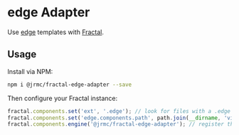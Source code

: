 # edge Adapter

Use [edge](https://github.com/edge-js/edge) templates with [Fractal](http://github.com/frctl/fractal).

## Usage

Install via NPM:

```bash
npm i @jrmc/fractal-edge-adapter --save
```

Then configure your Fractal instance:

```js
fractal.components.set('ext', '.edge'); // look for files with a .edge file extension
fractal.components.set('edge.components.path', path.join(__dirname, 'views')); // add specific path for edge components
fractal.components.engine('@jrmc/fractal-edge-adapter'); // register the edge engine adapter for your components
```
